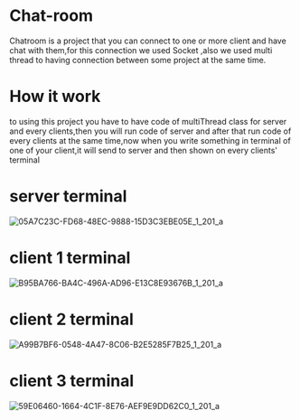 # Chat-room
Chatroom is a project that you can connect to one or more client and have chat with them,for this connection we used Socket ,also we used multi thread to having connection between some project at the same time.
# How it work
to using this project you have to have code of multiThread class for server and every clients,then you will run code of server and after that run code of every clients at the same time,now when you write something in terminal of one of your client,it will send to server and then shown on every clients' terminal
# server terminal
![05A7C23C-FD68-48EC-9888-15D3C3EBE05E_1_201_a](https://github.com/dorsarz/chatroom/assets/160882864/c900df2e-5ee4-4d42-9a45-61b9c9c86c28)
# client 1 terminal
![B95BA766-BA4C-496A-AD96-E13C8E93676B_1_201_a](https://github.com/dorsarz/chatroom/assets/160882864/d179dd3c-c751-41e7-9f7a-72ffe309d16e)
# client 2 terminal
![A99B7BF6-0548-4A47-8C06-B2E5285F7B25_1_201_a](https://github.com/dorsarz/chatroom/assets/160882864/e30a93cb-9eff-4fd7-a74b-455332cfbc10)
# client 3 terminal
![59E06460-1664-4C1F-8E76-AEF9E9DD62C0_1_201_a](https://github.com/dorsarz/chatroom/assets/160882864/ae62970a-dcd1-42d3-859f-a4012a1f6f37)




